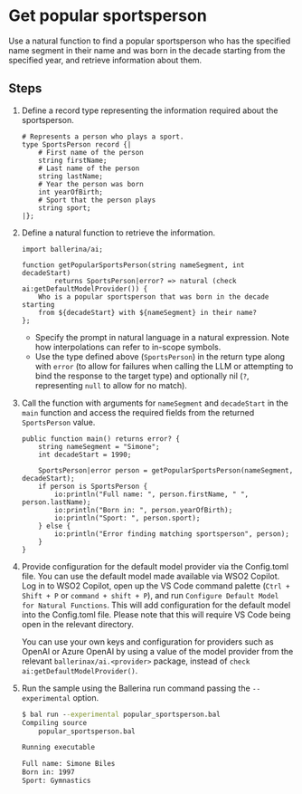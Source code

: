 # Get popular sportsperson

Use a natural function to find a popular sportsperson who has the specified name segment in their name and was born in the decade starting from the specified year, and retrieve information about them.

## Steps

1. Define a record type representing the information required about the sportsperson.

    ```ballerina
    # Represents a person who plays a sport.
    type SportsPerson record {|
        # First name of the person
        string firstName;
        # Last name of the person
        string lastName;
        # Year the person was born
        int yearOfBirth;
        # Sport that the person plays
        string sport;
    |};
    ```

2. Define a natural function to retrieve the information.

    ```ballerina
    import ballerina/ai;

    function getPopularSportsPerson(string nameSegment, int decadeStart) 
            returns SportsPerson|error? => natural (check ai:getDefaultModelProvider()) {
        Who is a popular sportsperson that was born in the decade starting 
        from ${decadeStart} with ${nameSegment} in their name?
    };
    ```

    - Specify the prompt in natural language in a natural expression. Note how interpolations can refer to in-scope symbols.
    - Use the type defined above (`SportsPerson`) in the return type along with `error` (to allow for failures when calling the LLM or attempting to bind the response to the target type) and optionally nil (`?`, representing `null` to allow for no match).

3. Call the function with arguments for `nameSegment` and `decadeStart` in the `main` function and access the required fields from the returned `SportsPerson` value.

    ```ballerina
    public function main() returns error? {
        string nameSegment = "Simone";
        int decadeStart = 1990;

        SportsPerson|error person = getPopularSportsPerson(nameSegment, decadeStart);
        if person is SportsPerson {
            io:println("Full name: ", person.firstName, " ", person.lastName);
            io:println("Born in: ", person.yearOfBirth);
            io:println("Sport: ", person.sport);
        } else {
            io:println("Error finding matching sportsperson", person);
        }
    }
    ```

4. Provide configuration for the default model provider via the Config.toml file. You can use the default model made available via WSO2 Copilot. Log in to WSO2 Copilot, open up the VS Code command palette (`Ctrl + Shift + P` or `command + shift + P`), and run `Configure Default Model for Natural Functions`. This will add configuration for the default model into the Config.toml file. Please note that this will require VS Code being open in the relevant directory.

    You can use your own keys and configuration for providers such as OpenAI or Azure OpenAI by using a value of the model provider from the relevant `ballerinax/ai.<provider>` package, instead of `check ai:getDefaultModelProvider()`.

5. Run the sample using the Ballerina run command passing the `--experimental` option.

    ```cmd
    $ bal run --experimental popular_sportsperson.bal
    Compiling source
        popular_sportsperson.bal

    Running executable

    Full name: Simone Biles
    Born in: 1997
    Sport: Gymnastics
    ```
